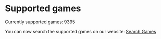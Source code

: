 # Supported games
Currently supported games: 9395
You can now search the supported games on our website: [Search Games](https://exatek.de/products/exa-game-booster)
